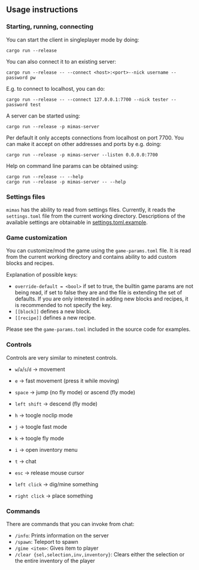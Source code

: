 ## Usage instructions

### Starting, running, connecting

You can start the client in singleplayer mode by doing:

```
cargo run --release
```

You can also connect it to an existing server:

```
cargo run --release -- --connect <host>:<port>--nick username --password pw
```

E.g. to connect to localhost, you can do:

```
cargo run --release -- --connect 127.0.0.1:7700 --nick tester --password test
```

A server can be started using:

```
cargo run --release -p mimas-server
```

Per default it only accepts connections from localhost on port 7700.
You can make it accept on other addresses and ports by e.g. doing:

```
cargo run --release -p mimas-server --listen 0.0.0.0:7700
```

Help on command line params can be obtained using:

```
cargo run --release -- --help
cargo run --release -p mimas-server -- --help
```

### Settings files

`mimas` has the ability to read from settings files.
Currently, it reads the `settings.toml` file from the current working directory.
Descriptions of the available settings are obtainable in [settings.toml.example](settings.toml.example).

### Game customization

You can customize/mod the game using the `game-params.toml` file.
It is read from the current working directory and contains
ability to add custom blocks and recipes.

Explanation of possible keys:

* `override-default = <bool>` if set to true, the builtin
  game params are not being read, if set to false they are
  and the file is extending the set of defaults.
  If you are only interested in adding new blocks and recipes,
  it is recommended to not specify the key.
* `[[block]]` defines a new block.
* `[[recipe]]` defines a new recipe.

Please see the `game-params.toml` included in the source code for
examples.

### Controls

Controls are very similar to minetest controls.

* `w`/`a`/`s`/`d` → movement
* `e` → fast movement (press it while moving)
* `space` → jump (no fly mode) or ascend (fly mode)
* `left shift` → descend (fly mode)

* `h` → toogle noclip mode
* `j` → toogle fast mode
* `k` → toogle fly mode

* `i` → open inventory menu
* `t` → chat

* `esc` → release mouse cursor

* `left click` → dig/mine something
* `right click` → place something

### Commands

There are commands that you can invoke from chat:

* `/info`: Prints information on the server
* `/spawn`: Teleport to spawn
* `/gime <item>`: Gives item to player
* `/clear {sel,selection,inv,inventory}`: Clears either the selection or the entire inventory of the player
